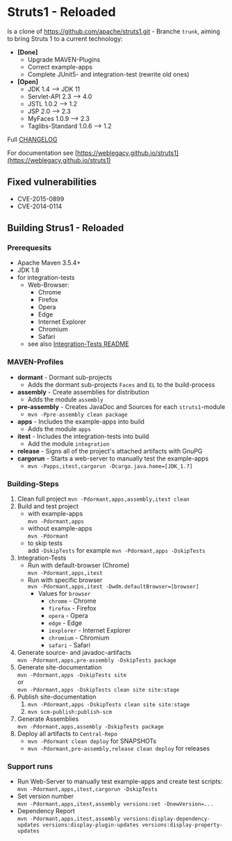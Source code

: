 # Struts1 - Reloaded

Is a clone of <https://github.com/apache/struts1.git> - Branche `trunk`, aiming to bring Struts 1 to a current technology:

* **[Done]**
  * Upgrade MAVEN-Plugins
  * Correct example-apps
  * Complete JUnit5- and integration-test (rewrite old ones)
* **[Open]**
  * JDK 1.4 --> JDK 11
  * Servlet-API 2.3 --> 4.0
  * JSTL 1.0.2 --> 1.2
  * JSP 2.0 --> 2.3
  * MyFaces 1.0.9 --> 2.3
  * Taglibs-Standard 1.0.6 --> 1.2

Full [CHANGELOG](CHANGELOG.md)

For documentation see [https://weblegacy.github.io/struts1](https://weblegacy.github.io/struts1)

## Fixed vulnerabilities

- CVE-2015-0899
- CVE-2014-0114

## Building Strus1 - Reloaded

### Prerequesits

* Apache Maven 3.5.4\+
* JDK 1.8
* for integration-tests
  * Web-Browser:
    * Chrome
    * Firefox
    * Opera
    * Edge
    * Internet Explorer
    * Chromium
    * Safari
  * see also [Integration-Tests README](integration/apps-it-selenium/README.md)

### MAVEN-Profiles

* **dormant** - Dormant sub-projects
  * Adds the dormant sub-projects `Faces` and `EL` to the build-process
* **assembly** - Create assemblies for distribution
  * Adds the module `assembly`
* **pre-assembly** - Creates JavaDoc and Sources for each `struts1`-module
  * `mvn -Ppre-assembly clean package`
* **apps** - Includes the example-apps into build
  * Adds the module `apps`
* **itest** - Includes the integration-tests into build
  * Add the module `integration`
* **release** - Signs all of the project's attached artifacts with GnuPG
* **cargorun** - Starts a web-server to manually test the example-apps
  * `mvn -Papps,itest,cargorun -Dcargo.java.home=[JDK_1.7]`

### Building-Steps

1. Clean full project
   `mvn -Pdormant,apps,assembly,itest clean`
2. Build and test project
   * with example-apps  
     `mvn -Pdormant,apps`
   * without example-apps  
     `mvn -Pdormant`
   * to skip tests  
     add `-DskipTests` for example `mvn -Pdormant,apps -DskipTests`
3. Integration-Tests
   * Run with default-browser (Chrome)  
     `mvn -Pdormant,apps,itest`
   * Run with specific browser  
     `mvn -Pdormant,apps,itest -Dwdm.defaultBrowser=[browser]`
     * Values for `browser`
       * `chrome` - Chrome
       * `firefox` - Firefox
       * `opera` - Opera
       * `edge` - Edge
       * `iexplorer` - Internet Explorer
       * `chromium` - Chromium
       * `safari` - Safari
4. Generate source- and javadoc-artifacts  
   `mvn -Pdormant,apps,pre-assembly -DskipTests package`
5. Generate site-documentation  
   `mvn -Pdormant,apps -DskipTests site`  
   or  
   `mvn -Pdormant,apps -DskipTests clean site site:stage`
6. Publish site-documentation  
   1. `mvn -Pdormant,apps -DskipTests clean site site:stage`
   2. `mvn scm-publish:publish-scm`
7. Generate Assemblies  
   `mvn -Pdormant,apps,assembly -DskipTests package`
8. Deploy all artifacts to `Central-Repo`  
   * `mvn -Pdormant clean deploy` for SNAPSHOTs
   * `mvn -Pdormant,pre-assembly,release clean deploy` for releases

### Support runs

* Run Web-Server to manually test example-apps and create test scripts:  
  `mvn -Pdormant,apps,itest,cargorun -DskipTests`
* Set version number  
  `mvn -Pdormant,apps,itest,assembly versions:set -DnewVersion=...`
* Dependency Report  
  `mvn -Pdormant,apps,itest,assembly versions:display-dependency-updates versions:display-plugin-updates versions:display-property-updates`
